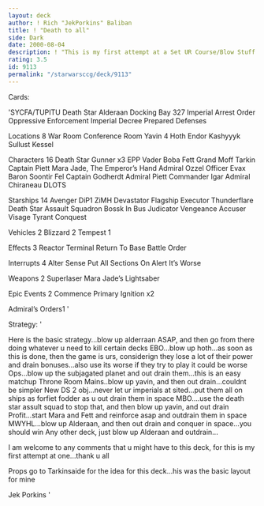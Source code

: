 ```yaml
---
layout: deck
author: ! Rich "JekPorkins" Baliban
title: ! "Death to all"
side: Dark
date: 2000-08-04
description: ! "This is my first attempt at a Set UR Course/Blow Stuff Up decl, so all comments are welcome."
rating: 3.5
id: 9113
permalink: "/starwarsccg/deck/9113"
---
```

Cards: 

'SYCFA/TUPITU
Death Star
Alderaan
Docking Bay 327
Imperial Arrest Order
Oppressive Enforcement
Imperial Decree
Prepared Defenses

Locations 8
War Room
Conference Room
Yavin 4
Hoth
Endor
Kashyyyk
Sullust
Kessel

Characters 16
Death Star Gunner x3
EPP Vader
Boba Fett
Grand Moff Tarkin
Captain Piett
Mara Jade, The Emperor’s Hand
Admiral Ozzel
Officer Evax
Baron Soontir Fel
Captain Godherdt
Admiral Piett
Commander Igar
Admiral Chiraneau
DLOTS

Starships 14
Avenger
DiP1
ZiMH
Devastator
Flagship Executor
Thunderflare
Death Star Assault Squadron
Bossk In Bus
Judicator
Vengeance
Accuser
Visage
Tyrant
Conquest

Vehicles 2
Blizzard 2
Tempest 1

Effects 3
Reactor Terminal
Return To Base
Battle Order

Interrupts 4
Alter
Sense
Put All Sections On Alert
It’s Worse

Weapons 2
Superlaser
Mara Jade’s Lightsaber

Epic Events 2
Commence Primary Ignition x2

Admiral’s Orders1 '

Strategy: '

Here is the basic strategy...blow up alderraan ASAP, and then go from there doing whatever u need to kill certain decks
EBO...blow up hoth...as soon as this is done, then the game is urs, considerign they lose a lot of their power and drain bonuses...also use its worse if they try to play it could be worse
Ops...blow up the subjagated planet and out drain them...this is an easy matchup
Throne Room Mains..blow up yavin, and then out drain...couldnt be simpler
New DS 2 obj...never let ur imperials at sited...put them all on ships as forfiet fodder as u out drain them in space
MBO....use the death star assult squad to stop that, and then blow up yavin, and out drain
Profit...start Mara and Fett and reinforce asap and outdrain them in space
MWYHL...blow up Alderaan, and then out drain and conquer in space...you should win
Any other deck, just blow up Alderaan and outdrain...

I am welcome to any comments that u might have to this deck, for this is my first attempt at one...thank u all

Props go to Tarkinsaide for the idea for this deck...his was the basic layout for mine

Jek Porkins  '
